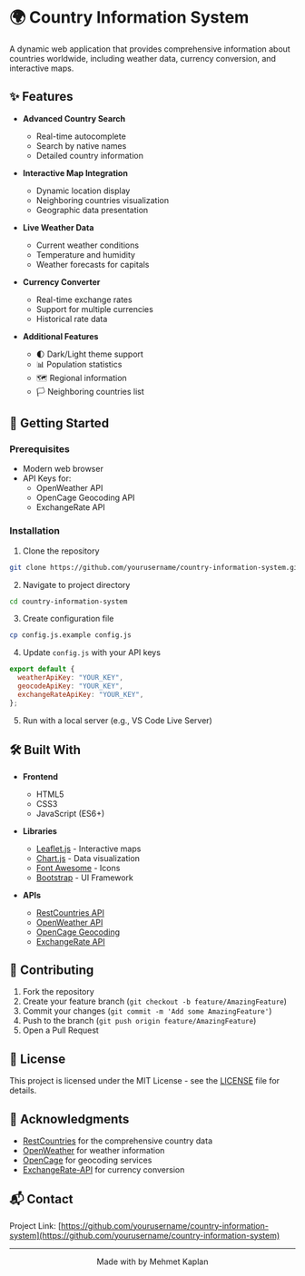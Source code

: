 # 🌍 Country Information System

A dynamic web application that provides comprehensive information about countries worldwide, including weather data, currency conversion, and interactive maps.

## ✨ Features

- **Advanced Country Search**

  - Real-time autocomplete
  - Search by native names
  - Detailed country information

- **Interactive Map Integration**

  - Dynamic location display
  - Neighboring countries visualization
  - Geographic data presentation

- **Live Weather Data**

  - Current weather conditions
  - Temperature and humidity
  - Weather forecasts for capitals

- **Currency Converter**

  - Real-time exchange rates
  - Support for multiple currencies
  - Historical rate data

- **Additional Features**
  - 🌓 Dark/Light theme support
  - 📊 Population statistics
  - 🗺️ Regional information
  - 🏳️ Neighboring countries list

## 🚀 Getting Started

### Prerequisites

- Modern web browser
- API Keys for:
  - OpenWeather API
  - OpenCage Geocoding API
  - ExchangeRate API

### Installation

1. Clone the repository

```bash
git clone https://github.com/yourusername/country-information-system.git
```

2. Navigate to project directory

```bash
cd country-information-system
```

3. Create configuration file

```bash
cp config.js.example config.js
```

4. Update `config.js` with your API keys

```javascript
export default {
  weatherApiKey: "YOUR_KEY",
  geocodeApiKey: "YOUR_KEY",
  exchangeRateApiKey: "YOUR_KEY",
};
```

5. Run with a local server (e.g., VS Code Live Server)

## 🛠️ Built With

- **Frontend**

  - HTML5
  - CSS3
  - JavaScript (ES6+)

- **Libraries**

  - [Leaflet.js](https://leafletjs.com/) - Interactive maps
  - [Chart.js](https://www.chartjs.org/) - Data visualization
  - [Font Awesome](https://fontawesome.com/) - Icons
  - [Bootstrap](https://getbootstrap.com/) - UI Framework

- **APIs**
  - [RestCountries API](https://restcountries.com/)
  - [OpenWeather API](https://openweathermap.org/api)
  - [OpenCage Geocoding](https://opencagedata.com/)
  - [ExchangeRate API](https://www.exchangerate-api.com/)

## 🤝 Contributing

1. Fork the repository
2. Create your feature branch (`git checkout -b feature/AmazingFeature`)
3. Commit your changes (`git commit -m 'Add some AmazingFeature'`)
4. Push to the branch (`git push origin feature/AmazingFeature`)
5. Open a Pull Request

## 📝 License

This project is licensed under the MIT License - see the [LICENSE](LICENSE) file for details.

## 👏 Acknowledgments

- [RestCountries](https://restcountries.com/) for the comprehensive country data
- [OpenWeather](https://openweathermap.org/) for weather information
- [OpenCage](https://opencagedata.com/) for geocoding services
- [ExchangeRate-API](https://www.exchangerate-api.com/) for currency conversion

## 📬 Contact

Project Link: [https://github.com/yourusername/country-information-system](https://github.com/yourusername/country-information-system)

---

<div align="center">
Made with  by Mehmet Kaplan
</div>

